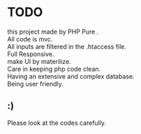 # TODO
this project made by PHP Pure .\
All code is mvc.\
All inputs are filtered in the .htaccess file.\
Full Responsive.\
make UI by materilize.\
Care in keeping php code clean.\
Having an extensive and complex database.\
Being user friendly.

## :)
Please look at the codes carefully.
